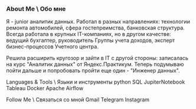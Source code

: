 ### About Me \ Обо мне
Я - junior аналитик данных. Работал в разных направлениях: технологии ремонта автомобилей, сфера гостепреимства, банковская структура. Всегда работала в крупных IT-компаниях, но в другом качестве: ведущий бухгалтер, руководитель Группы учета доходов, эксперт бизнес-процессов Учетного центра.

Решила расширить кругозор и зайти в IT с другой стороны: записалась на курс "Аналитик данных" от Яндекс.Практикум.
Теперь подумываю пойти дальше и попробовать пройти еще один - "Инженер данных".

Languages & Tools \ Языки и инструменты
python SQL JupiterNotebook Tableau Docker Apache Airflow

Follow Me \ Связаться со мной
Gmail Telegram Instagram

<!--
**egormusalimov/egormusalimov** is a ✨ _special_ ✨ repository because its `README.md` (this file) appears on your GitHub profile.

Here are some ideas to get you started:

- 🔭 I’m currently working on ...
- 🌱 I’m currently learning ...
- 👯 I’m looking to collaborate on ...
- 🤔 I’m looking for help with ...
- 💬 Ask me about ...
- 📫 How to reach me: ...
- 😄 Pronouns: ...
- ⚡ Fun fact: ...
-->
